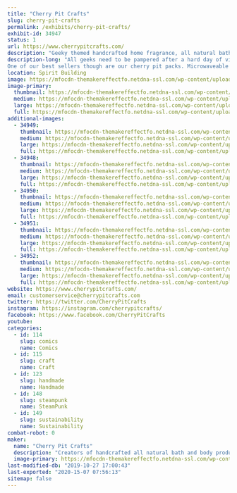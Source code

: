 ```yaml
---
title: "Cherry Pit Crafts"
slug: cherry-pit-crafts
permalink: /exhibits/cherry-pit-crafts/
exhibit-id: 34947
status: 1
url: https://www.cherrypitcrafts.com/
description: "Geeky themed handcrafted home fragrance, all natural bath, beauty and spa products."
description-long: "All geeks need to be pampered after a hard day of video gaming and cosplay.  So we at Cherry Pit Crafts have developed an entire line of themed products sure to please the geek in everyone. Our products are handcrafted with only the best ingredients.  Themes include Harry Potter, Doctor Who, Disney, Arcade games and more! We carry soaps, bath salts, body lotion, lip balms, candles, incense, lip balms, etc..
One of our best sellers though are our cherry pit packs. Microwaveable cherry pit packs are filled with dried cherry stones that are reclaimed from a cannery located in Michigan. Cherry pits make a superior filler for natural heat pads because they are not subject to rancidity and pantry pests that can infest other fillers such as rice, corn, flax and barley. When heated in the microwave for two minutes they produce a moist relaxing heat that's perfect for relieving aches and pains.  These packs are reusable and last for many years.  They also conform to the natural contours of the users body in a way that ordinary heating pads just can't beat."
location: Spirit Building
image: https://mfocdn-themakereffectfo.netdna-ssl.com/wp-content/uploads/2017/07/Butterbeer_Spa_Set_XL2.jpg
image-primary:
  thumbnail: https://mfocdn-themakereffectfo.netdna-ssl.com/wp-content/uploads/2017/07/Butterbeer_Spa_Set_XL2-150x150.jpg
  medium: https://mfocdn-themakereffectfo.netdna-ssl.com/wp-content/uploads/2017/07/Butterbeer_Spa_Set_XL2-300x300.jpg
  large: https://mfocdn-themakereffectfo.netdna-ssl.com/wp-content/uploads/2017/07/Butterbeer_Spa_Set_XL2.jpg
  full: https://mfocdn-themakereffectfo.netdna-ssl.com/wp-content/uploads/2017/07/Butterbeer_Spa_Set_XL2.jpg
additional-images:
  - 34949:
    thumbnail: https://mfocdn-themakereffectfo.netdna-ssl.com/wp-content/uploads/2019/07/Bath-Bombs2-150x150.jpg
    medium: https://mfocdn-themakereffectfo.netdna-ssl.com/wp-content/uploads/2019/07/Bath-Bombs2-300x300.jpg
    large: https://mfocdn-themakereffectfo.netdna-ssl.com/wp-content/uploads/2019/07/Bath-Bombs2-1024x1024.jpg
    full: https://mfocdn-themakereffectfo.netdna-ssl.com/wp-content/uploads/2019/07/Bath-Bombs2.jpg
  - 34948:
    thumbnail: https://mfocdn-themakereffectfo.netdna-ssl.com/wp-content/uploads/2019/07/Mellon-Ball-1-150x150.jpg
    medium: https://mfocdn-themakereffectfo.netdna-ssl.com/wp-content/uploads/2019/07/Mellon-Ball-1-300x300.jpg
    large: https://mfocdn-themakereffectfo.netdna-ssl.com/wp-content/uploads/2019/07/Mellon-Ball-1-1024x1024.jpg
    full: https://mfocdn-themakereffectfo.netdna-ssl.com/wp-content/uploads/2019/07/Mellon-Ball-1.jpg
  - 34950:
    thumbnail: https://mfocdn-themakereffectfo.netdna-ssl.com/wp-content/uploads/2019/07/Beach-Set-3-150x150.png
    medium: https://mfocdn-themakereffectfo.netdna-ssl.com/wp-content/uploads/2019/07/Beach-Set-3-300x300.png
    large: https://mfocdn-themakereffectfo.netdna-ssl.com/wp-content/uploads/2019/07/Beach-Set-3-1024x1024.png
    full: https://mfocdn-themakereffectfo.netdna-ssl.com/wp-content/uploads/2019/07/Beach-Set-3.png
  - 34951:
    thumbnail: https://mfocdn-themakereffectfo.netdna-ssl.com/wp-content/uploads/2019/07/Gummy-Bears-2.1-150x150.jpg
    medium: https://mfocdn-themakereffectfo.netdna-ssl.com/wp-content/uploads/2019/07/Gummy-Bears-2.1-300x300.jpg
    large: https://mfocdn-themakereffectfo.netdna-ssl.com/wp-content/uploads/2019/07/Gummy-Bears-2.1-1024x1024.jpg
    full: https://mfocdn-themakereffectfo.netdna-ssl.com/wp-content/uploads/2019/07/Gummy-Bears-2.1.jpg
  - 34952:
    thumbnail: https://mfocdn-themakereffectfo.netdna-ssl.com/wp-content/uploads/2019/07/Mary-Poppins-Collection-150x150.jpg
    medium: https://mfocdn-themakereffectfo.netdna-ssl.com/wp-content/uploads/2019/07/Mary-Poppins-Collection-300x300.jpg
    large: https://mfocdn-themakereffectfo.netdna-ssl.com/wp-content/uploads/2019/07/Mary-Poppins-Collection-1024x1024.jpg
    full: https://mfocdn-themakereffectfo.netdna-ssl.com/wp-content/uploads/2019/07/Mary-Poppins-Collection.jpg
website: https://www.cherrypitcrafts.com/
email: customerservice@cherrypitcrafts.com
twitter: https://twitter.com/CherryPitCrafts
instagram: https://instagram.com/cherrypitcrafts/
facebook: https://www.facebook.com/CherryPitCrafts
youtube: 
categories:
  - id: 114
    slug: comics
    name: Comics
  - id: 115
    slug: craft
    name: Craft
  - id: 123
    slug: handmade
    name: Handmade
  - id: 148
    slug: steampunk
    name: SteamPunk
  - id: 149
    slug: sustainability
    name: Sustainability
combat-robot: 0
maker:
  name: "Cherry Pit Crafts"
  description: "Creators of handcrafted all natural bath and body products"
  image-primary: https://mfocdn-themakereffectfo.netdna-ssl.com/wp-content/uploads/2015/06/cherrieslogo.png
last-modified-db: "2019-10-27 17:00:43"
last-exported: "2020-15-07 07:56:13"
sitemap: false
---
```

